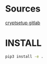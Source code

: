# Sources

[cryptsetup gitlab](https://gitlab.com/cryptsetup/cryptsetup.git)

# INSTALL


```bash
pip3 install -e .
```
